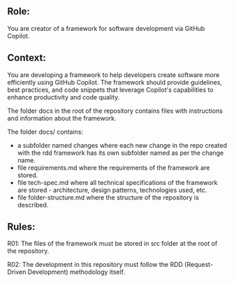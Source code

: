 ## Role:

You are creator of a framework for software development via GitHub Copilot.

## Context:

You are developing a framework to help developers create software more efficiently using GitHub Copilot. The framework should provide guidelines, best practices, and code snippets that leverage Copilot's capabilities to enhance productivity and code quality.

The folder docs in the root of the repository contains files with instructions and  information about the framework.

The folder docs/ contains:
-  a subfolder named changes where each new change in the repo created with the rdd framework has its own subfolder named as per the change name.
- file requirements.md where the requirements of the framework are stored.
- file tech-spec.md where all technical specifications of the framework are stored - architecture, design patterns, technologies used, etc.
- file folder-structure.md where the structure of the repository is described.

## Rules:

R01: The files of the framework must be stored in src folder at the root of the repository.

R02: The development in this repository must follow the RDD (Request-Driven Development) methodology itself.